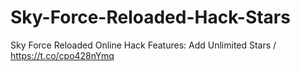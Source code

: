 # Sky-Force-Reloaded-Hack-Stars
Sky Force Reloaded Online Hack Features: Add Unlimited Stars / https://t.co/cpo428nYmq
